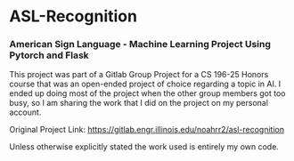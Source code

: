 # ASL-Recognition
### American Sign Language - Machine Learning Project Using Pytorch and Flask

This project was part of a Gitlab Group Project for a CS 196-25 Honors course that was an open-ended project of choice regarding a topic in AI. I ended up doing most of the project when the other group members got too busy, so I am sharing the work that I did on the project on my personal account.

Original Project Link: https://gitlab.engr.illinois.edu/noahrr2/asl-recognition

Unless otherwise explicitly stated the work used is entirely my own code.
